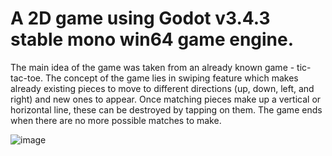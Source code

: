 # A 2D game using Godot v3.4.3 stable mono win64 game engine.

The main idea of the game was taken from an already known game - tic-tac-toe. The concept of the game lies in swiping feature which makes already existing pieces to move to different directions (up, down, left, and right) and new ones to appear. Once matching pieces make up a vertical or horizontal line, these can  be destroyed by tapping on them. The game ends when there are no more possible matches to make.



![image](https://github.com/LauraNaslenaite/Game/assets/55388383/02b275d9-d11b-4277-ba68-cba6f08353b2)


